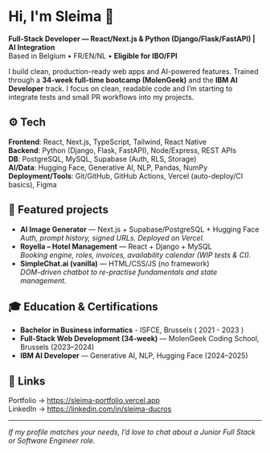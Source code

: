 # Hi, I'm Sleima 👋

**Full-Stack Developer — React/Next.js & Python (Django/Flask/FastAPI) | AI Integration**  
Based in Belgium • FR/EN/NL • **Eligible for IBO/FPI**

I build clean, production-ready web apps and AI-powered features. Trained through a **34-week full-time bootcamp (MolenGeek)** and the **IBM AI Developer** track. I focus on clean, readable code and I’m starting to integrate tests and small PR workflows into my projects.

## ⚙️ Tech
**Frontend**: React, Next.js, TypeScript, Tailwind, React Native  
**Backend**: Python (Django, Flask, FastAPI), Node/Express, REST APIs  
**DB**: PostgreSQL, MySQL, Supabase (Auth, RLS, Storage)  
**AI/Data**: Hugging Face, Generative AI, NLP, Pandas, NumPy  
**Deployment/Tools**: Git/GitHub, GitHub Actions, Vercel (auto-deploy/CI basics), Figma

## 📌 Featured projects
- **AI Image Generator** — Next.js + Supabase/PostgreSQL + Hugging Face  
  _Auth, prompt history, signed URLs. Deployed on Vercel._
- **Royella – Hotel Management** — React + Django + MySQL  
  _Booking engine, roles, invoices, availability calendar (WIP tests & CI)._
- **SimpleChat.ai (vanilla)** — HTML/CSS/JS (no framework)  
  _DOM-driven chatbot to re-practise fundamentals and state management._

## 🎓 Education & Certifications
- **Bachelor in Business informatics** - ISFCE, Brussels ( 2021 - 2023 ) 
- **Full-Stack Web Development (34-week)** — MolenGeek Coding School, Brussels (2023–2024)  
- **IBM AI Developer** — Generative AI, NLP, Hugging Face (2024–2025)

## 🔗 Links
Portfolio → https://sleima-portfolio.vercel.app  
LinkedIn → https://linkedin.com/in/sleima-ducros  

---

_If my profile matches your needs, I’d love to chat about a Junior Full Stack or Software Engineer role._

